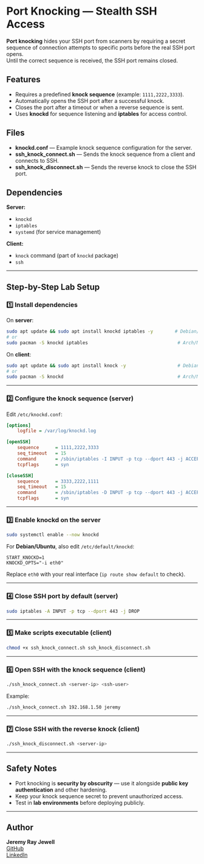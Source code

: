 # Port Knocking — Stealth SSH Access

**Port knocking** hides your SSH port from scanners by requiring a secret sequence of connection attempts to specific ports before the real SSH port opens.  
Until the correct sequence is received, the SSH port remains closed.

## Features
- Requires a predefined **knock sequence** (example: `1111,2222,3333`).
- Automatically opens the SSH port after a successful knock.
- Closes the port after a timeout or when a reverse sequence is sent.
- Uses **knockd** for sequence listening and **iptables** for access control.

## Files
- **knockd.conf** — Example knock sequence configuration for the server.
- **ssh_knock_connect.sh** — Sends the knock sequence from a client and connects to SSH.
- **ssh_knock_disconnect.sh** — Sends the reverse knock to close the SSH port.

## Dependencies
**Server:**
- `knockd`
- `iptables`
- `systemd` (for service management)

**Client:**
- `knock` command (part of `knockd` package)
- `ssh`

---

## Step-by-Step Lab Setup

### 1️⃣ Install dependencies
On **server**:
```bash
sudo apt update && sudo apt install knockd iptables -y        # Debian/Ubuntu
# or
sudo pacman -S knockd iptables                                 # Arch/Manjaro
```

On **client**:
```bash
sudo apt update && sudo apt install knock -y                   # Debian/Ubuntu
# or
sudo pacman -S knockd                                          # Arch/Manjaro
```

---

### 2️⃣ Configure the knock sequence (server)
Edit `/etc/knockd.conf`:
```ini
[options]
    logfile = /var/log/knockd.log

[openSSH]
    sequence      = 1111,2222,3333
    seq_timeout   = 15
    command       = /sbin/iptables -I INPUT -p tcp --dport 443 -j ACCEPT
    tcpflags      = syn

[closeSSH]
    sequence      = 3333,2222,1111
    seq_timeout   = 15
    command       = /sbin/iptables -D INPUT -p tcp --dport 443 -j ACCEPT
    tcpflags      = syn
```

---

### 3️⃣ Enable knockd on the server
```bash
sudo systemctl enable --now knockd
```

For **Debian/Ubuntu**, also edit `/etc/default/knockd`:
```
START_KNOCKD=1
KNOCKD_OPTS="-i eth0"
```
Replace `eth0` with your real interface (`ip route show default` to check).

---

### 4️⃣ Close SSH port by default (server)
```bash
sudo iptables -A INPUT -p tcp --dport 443 -j DROP
```

---

### 5️⃣ Make scripts executable (client)
```bash
chmod +x ssh_knock_connect.sh ssh_knock_disconnect.sh
```

---

### 6️⃣ Open SSH with the knock sequence (client)
```bash
./ssh_knock_connect.sh <server-ip> <ssh-user>
```
Example:
```bash
./ssh_knock_connect.sh 192.168.1.50 jeremy
```

---

### 7️⃣ Close SSH with the reverse knock (client)
```bash
./ssh_knock_disconnect.sh <server-ip>
```

---

## Safety Notes
- Port knocking is **security by obscurity** — use it alongside **public key authentication** and other hardening.
- Keep your knock sequence secret to prevent unauthorized access.
- Test in **lab environments** before deploying publicly.

---

## Author
**Jeremy Ray Jewell**  
[GitHub](https://github.com/jeremyrayjewell)  
[LinkedIn](https://www.linkedin.com/in/jeremyrayjewell)
